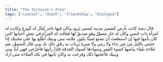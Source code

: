 ```yaml
---
title: "The Tortoise's Plea"
tags: ['counsel', 'death', 'friendship', "dialogue"]
---
```


 قال دمنة كانت بأرض كشمير مدينة تُسمى بَرود وكان فيها تاجر يُقال له كَبِيرَغ وكانت له امرأة ذات حُسن وكان له جار مصوِّرٌ وهو صديقٌ لها فقالت له المرأة في بعض أحيانها التي كان يأتيها فيها إن استطعتَ أن تصنع شيئًا يكون علامة بيني وبينك أطَّلع بها على مجيئك إذا جئتني بالليل من غير نداء ولا رمي ولا شيءٍ يُرتاب به رفَق ذلك بك وبي قال المصوِّر نعم مُلاءة بلقاء بياضها كضوء القمر وسوادها كسواد الحدقة فإذا رأيتِها فاخرُجي فهي آيةٌ بيني وبينك  فأعجبها ذلك وفرحت به وكان يأتيها في تلك الملاءة متى أراد
